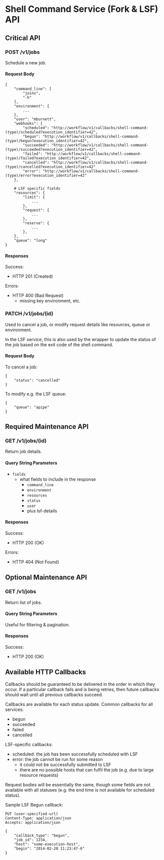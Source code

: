 # Shell Command Service (Fork & LSF) API

## Critical API

### POST /v1/jobs
Schedule a new job.

<!-- features to think about
- logging
- locking
-->

#### Request Body
    {
        "command_line": [
            "joinx",
            "-h"
        ],
        "environment": {
            ...
        },
        "user": "mburnett",
        "webhooks": {
            "scheduled": "http://workflow/v1/callbacks/shell-command-(type)/scheduled?execution_identifier=42",
            "begun": "http://workflow/v1/callbacks/shell-command-(type)/begun?execution_identifier=42",
            "succeeded": "http://workflow/v1/callbacks/shell-command-(type)/succeeded?execution_identifier=42",
            "failed": "http://workflow/v1/callbacks/shell-command-(type)/failed?execution_identifier=42",
            "cancelled": "http://workflow/v1/callbacks/shell-command-(type)/cancelled?execution_identifier=42"
            "error": "http://workflow/v1/callbacks/shell-command-(type)/error?execution_identifier=42"
        },

        # LSF specific fields
        "resources": {
            "limit": {
                ...
            },
            "request": {
                ...
            },
            "reserve": {
                ...
            },
        },
        "queue": "long"
    }

#### Responses
Success:
- HTTP 201 (Created)

Errors:
- HTTP 400 (Bad Request)
    - missing key environment, etc.

### PATCH /v1/jobs/(id)
Used to cancel a job, or modify request details like resources, queue or
environment.

In the LSF service, this is also used by the wrapper to update the status of
the job based on the exit code of the shell command.

#### Request Body
To cancel a job:

    {
        "status": "cancelled"
    }

To modify e.g. the LSF queue:

    {
        "queue": "apipe"
    }


## Required Maintenance API

### GET /v1/jobs/(id)
Return job details.

#### Query String Parameters

- `fields`
    - what fields to include in the response
        - `command_line`
        - `environment`
        - `resources`
        - `status`
        - `user`
        - plus lsf-details

#### Responses
Success:

- HTTP 200 (OK)

Errors:

- HTTP 404 (Not Found)


## Optional Maintenance API

### GET /v1/jobs
Return list of jobs.

#### Query String Parameters
Useful for filtering & pagination.

#### Responses
Success:

- HTTP 200 (OK)


## Available HTTP Callbacks

Callbacks should be guaranteed to be delivered in the order in which they
occur.  If a particular callback fails and is being retries, then future
callbacks should wait until all previous callbacks succeed.

Callbacks are available for each status update.  Common callbacks for all
services:

- begun
- succeeded
- failed
- cancelled

LSF-specific callbacks:

- scheduled: the job has been successfully scheduled with LSF
- error: the job cannot be run for some reason
    - it could not be successfully submitted to LSF
    - there are no possible hosts that can fulfil the job (e.g. due to large
      resource requests)


Request bodies will be essentially the same, though some fields are not
available with all statuses (e.g. the end time is not available for scheduled
status).

Sample LSF Begun callback:

    PUT (user-specified-url)
    Content-Type: application/json
    Accepts: application/json

    {
        "callback_type": "begun",
        "job_id": 1234,
        "host": "some-execution-host",
        "begin": "2014-02-20 11:23:47-6"
    }
